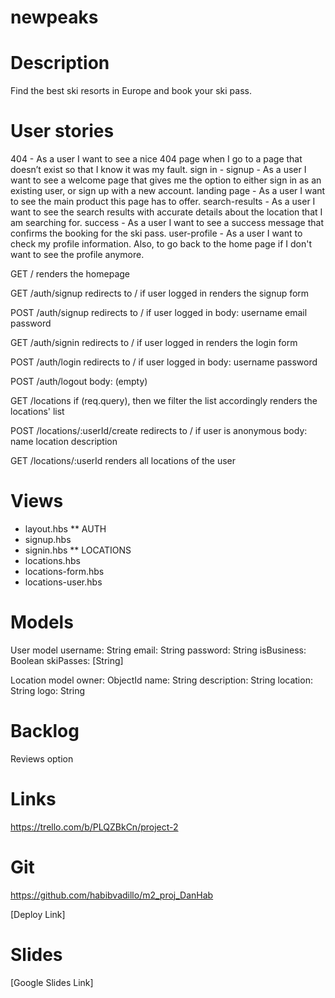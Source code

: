 # newpeaks

# Description

Find the best ski resorts in Europe and book your ski pass.

# User stories

404 - As a user I want to see a nice 404 page when I go to a page that doesn’t exist so that I know it was my fault.
sign in - signup - As a user I want to see a welcome page that gives me the option to either sign in as an existing user, or sign up with a new account.
landing page - As a user I want to see the main product this page has to offer.
search-results - As a user I want to see the search results with accurate details about the location that I am searching for.
success - As a user I want to see a success message that confirms the booking for the ski pass.
user-profile - As a user I want to check my profile information. Also, to go back to the home page if I don't want to see the profile anymore.

GET /
renders the homepage

GET /auth/signup
redirects to / if user logged in
renders the signup form

POST /auth/signup
redirects to / if user logged in
body:
username
email
password

GET /auth/signin
redirects to / if user logged in
renders the login form

POST /auth/login
redirects to / if user logged in
body:
username
password

POST /auth/logout
body: (empty)

GET /locations
if (req.query), then we filter the list accordingly
renders the locations' list

POST /locations/:userId/create
redirects to / if user is anonymous
body:
name
location
description

GET /locations/:userId
renders all locations of the user

# Views

- layout.hbs
  \*\* AUTH
- signup.hbs
- signin.hbs
  \*\* LOCATIONS
- locations.hbs
- locations-form.hbs
- locations-user.hbs

# Models

User model
username: String
email: String
password: String
isBusiness: Boolean
skiPasses: [String]

Location model
owner: ObjectId<User>
name: String
description: String
location: String
logo: String

# Backlog

Reviews option

# Links

https://trello.com/b/PLQZBkCn/project-2

# Git

https://github.com/habibvadillo/m2_proj_DanHab

[Deploy Link]

# Slides

[Google Slides Link]
